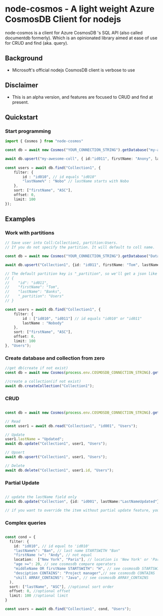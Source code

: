# node-cosmos - A light weight Azure CosmosDB Client for nodejs

node-cosmos is a client for Azure CosmosDB 's SQL API (also called documentdb formerly). Which is an opinionated library aimed at ease of use for CRUD and find (aka. query).

## Background
* Microsoft's official nodejs CosmosDB client is verbose to use

## Disclaimer
* This is an alpha version, and features are focused to CRUD and find at present.

## Quickstart

### Start programming 

```typescript
import { Cosmos } from "node-cosmos"

const db = await new Cosmos("YOUR_CONNECTION_STRING").getDatabase("my-awesome-db");

await db.upsert("my-awesome-coll", { id:"id011", firstName: "Anony", lastName: "Nobody"} );
  
const users = await db.find("Collection1", {
    filter: {
        id : "id010", // id equals "id010"
        "lastName%" : "Nobo" // lastName starts with Nobo
    },
    sort: ["firstName", "ASC"],
    offset: 0,
    limit: 100
});
```


## Examples

### Work with partitions 

```typescript
// Save user into Coll:Collection1, partition:Users.
// If you do not specify the partition. It will default to coll name.

const db = await new Cosmos("YOUR_CONNECTION_STRING").getDatabase("Database1");

await db.upsert("Collection1", {id: "id011", firstName: "Tom", lastName: "Banks"}, "Users");

// The default partition key is "_partition", so we'll get a json like this:
// {
//    "id": "id011",
//    "firstName": "Tom",
//    "lastName": "Banks",
//    "_partition": "Users"
// }

const users = await db.find("Collection1", {
    filter: {
        id : ["id010", "id011"] // id equals "id010" or "id011"
        lastName : "Nobody" 
    },
    sort: ["firstName", "ASC"],
    offset: 0,
    limit: 100
}, "Users");

```


### Create database and collection from zero

```typescript
//get db(create if not exist)
const db = await new Cosmos(process.env.COSMOSDB_CONNECTION_STRING).getDatabase("Database1");

//create a collection(if not exist)
await db.createCollection("Collection1");

```

### CRUD

```typescript

const db = await new Cosmos(process.env.COSMOSDB_CONNECTION_STRING).getDatabase("Database1");

// Read
const user1 = await db.read("Collection1", "id001", "Users");

// Update
user1.lastName = "Updated";
await db.update("Collection1", user1, "Users");

// Upsert
await db.upsert("Collection1", user1, "Users");

// Delete
await db.delete("Collection1", user1.id, "Users");

```

### Partial Update

```typescript

// update the lastName field only
await db.update("Collection", {id: "id001", lastName:"LastNameUpdated"}, , "Users");

// if you want to override the item without partial update feature, you can use `upsert` instead, which does not perform partial updating.

```


### Complex queries

```typescript

const cond = {
  filter: {
    id: "id010", // id equal to 'id010'
    "lastName%": "Ban", // last name STARTSWITH "Ban"
    "firstName !=": "Andy", // not equal
    location:  ["New York", "Paris"], // location is 'New York' or 'Paris'. see cosmosdb IN 
    "age >=": 20, // see cosmosdb compare operators
    "middleName OR firstName STARTSWITH": "H", // see cosmosdb STARTSWITH
    "desciption CONTAINS": "Project manager",// see cosmosdb CONTAINS
    "skill ARRAY_CONTAINS": "Java", // see cosmosdb ARRAY_CONTAINS
  ),
  sort: ["lastName", "ASC"], //optional sort order
  offset: 0, //optional offset
  limit: 100 //optional limit
}

const users = await db.find("Collection1", cond, "Users");



```


